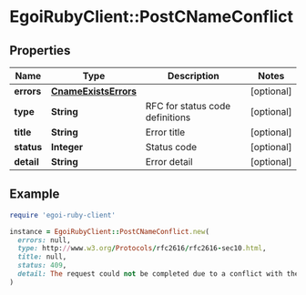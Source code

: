 # EgoiRubyClient::PostCNameConflict

## Properties

| Name | Type | Description | Notes |
| ---- | ---- | ----------- | ----- |
| **errors** | [**CnameExistsErrors**](CnameExistsErrors.md) |  | [optional] |
| **type** | **String** | RFC for status code definitions | [optional] |
| **title** | **String** | Error title | [optional] |
| **status** | **Integer** | Status code | [optional] |
| **detail** | **String** | Error detail | [optional] |

## Example

```ruby
require 'egoi-ruby-client'

instance = EgoiRubyClient::PostCNameConflict.new(
  errors: null,
  type: http://www.w3.org/Protocols/rfc2616/rfc2616-sec10.html,
  title: null,
  status: 409,
  detail: The request could not be completed due to a conflict with the current state of the target resource
)
```

